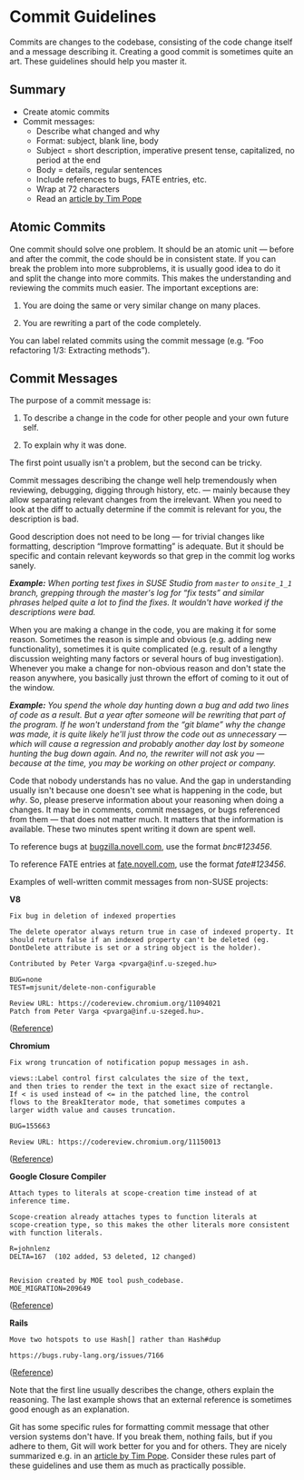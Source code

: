 # Commit Guidelines
Commits are changes to the codebase, consisting of the code change itself and a message describing it. Creating a good commit is sometimes quite an art. These guidelines should help you master it.

Summary
-------

* Create atomic commits
* Commit messages:
  * Describe what changed and why
  * Format: subject, blank line, body
  * Subject = short description, imperative present tense, capitalized, no period at the end
  * Body = details, regular sentences
  * Include references to bugs, FATE entries, etc.
  * Wrap at 72 characters
  * Read an [article by Tim Pope](http://tbaggery.com/2008/04/19/a-note-about-git-commit-messages.html)

Atomic Commits
--------------

One commit should solve one problem. It should be an atomic unit — before and after the commit, the code should be in consistent state. If you can break the problem into more subproblems, it is usually good idea to do it and split the change into more commits. This makes the understanding and reviewing the commits
much easier. The important exceptions are:

  1. You are doing the same or very similar change on many places.

  2. You are rewriting a part of the code completely.

You can label related commits using the commit message (e.g. “Foo refactoring 1/3: Extracting methods”).

Commit Messages
---------------

The purpose of a commit message is:

  1. To describe a change in the code for other people and your own future self.

  2. To explain why it was done.

The first point usually isn't a problem, but the second can be tricky.

Commit messages describing the change well help tremendously when reviewing, debugging, digging through history, etc. — mainly because they allow separating relevant changes from the irrelevant. When you need to look at the diff to actually determine if the commit is relevant for you, the description is bad.

Good description does not need to be long — for trivial changes like formatting, description “Improve formatting” is adequate. But it should be specific and contain relevant keywords so that grep in the commit log works sanely.

*<strong>Example:</strong> When porting test fixes in SUSE Studio from `master` to `onsite_1_1` branch, grepping through the master's log for “fix tests” and similar phrases helped quite a lot to find the fixes. It wouldn't have worked if the descriptions were bad.*

When you are making a change in the code, you are making it for some reason. Sometimes the reason is simple and obvious (e.g. adding new functionality), sometimes it is quite complicated (e.g. result of a lengthy discussion weighting many factors or several hours of bug investigation). Whenever you make a change for non-obvious reason and don't state the reason anywhere, you basically just thrown the effort of coming to it out of the window.

*<strong>Example:</strong> You spend the whole day hunting down a bug and add two lines of code as a	result. But a year after someone will be rewriting that part of the program. If he won't understand from the “git blame” why the change was made, it is quite likely he'll just throw the code out as unnecessary — which will cause a regression and probably another day lost by someone hunting the bug down again. And no, the rewriter will not ask you — because at the time, you may be working on other project or company.*

Code that nobody understands has no value. And the gap in understanding usually isn't because one doesn't see what is happening in the code, but *why*. So, please preserve information about your reasoning when doing a changes. It may be in comments, commit messages, or bugs referenced from them — that does not
matter much. It matters that the information is available. These two minutes spent writing it down are spent well.

To reference bugs at [bugzilla.novell.com](https://bugzilla.novell.com/), use the format *bnc#123456*.

To reference FATE entries at [fate.novell.com](https://fate.suse.com/), use the format *fate#123456*.

Examples of well-written commit messages from non-SUSE projects:

**V8**

    Fix bug in deletion of indexed properties
    
    The delete operator always return true in case of indexed property. It
    should return false if an indexed property can't be deleted (eg.
    DontDelete attribute is set or a string object is the holder).
    
    Contributed by Peter Varga <pvarga@inf.u-szeged.hu>
    
    BUG=none
    TEST=mjsunit/delete-non-configurable
    
    Review URL: https://codereview.chromium.org/11094021
    Patch from Peter Varga <pvarga@inf.u-szeged.hu>.

([Reference](http://code.google.com/p/v8/source/detail?r=12736))

**Chromium**

    Fix wrong truncation of notification popup messages in ash.
    
    views::Label control first calculates the size of the text,
    and then tries to render the text in the exact size of rectangle.
    If < is used instead of <= in the patched line, the control
    flows to the BreakIterator mode, that sometimes computes a
    larger width value and causes truncation.
    
    BUG=155663
    
    Review URL: https://codereview.chromium.org/11150013

([Reference](http://git.chromium.org/gitweb/?p=chromium.git;a=commit;h=c634f464370853978f2770f231e3cf19d03577d5))

**Google Closure Compiler**

    Attach types to literals at scope-creation time instead of at
    inference time.
    
    Scope-creation already attaches types to function literals at
    scope-creation type, so this makes the other literals more consistent
    with function literals.
    
    R=johnlenz
    DELTA=167  (102 added, 53 deleted, 12 changed)
    
    
    Revision created by MOE tool push_codebase.
    MOE_MIGRATION=209649

([Reference](https://code.google.com/p/closure-compiler/source/detail?r=b7b201a08e330c9638f52f5dfe824e426a34f2c5))

**Rails**

    Move two hotspots to use Hash[] rather than Hash#dup
    
    https://bugs.ruby-lang.org/issues/7166

([Reference](https://github.com/rails/rails/commit/02174a3efc6fa8f2e5e6f114e4cf0d8a06305b6a))

Note that the first line usually describes the change, others explain the reasoning. The last example shows that an external reference is sometimes good enough as an explanation.

Git has some specific rules for formatting commit message that other version systems don't have. If you break them, nothing fails, but if you adhere to them, Git will work better for you and for others. They are nicely summarized e.g. in an [article by Tim Pope](http://tbaggery.com/2008/04/19/a-note-about-git-commit-messages.html). Consider these rules part of these guidelines and use them as much as
practically possible.

